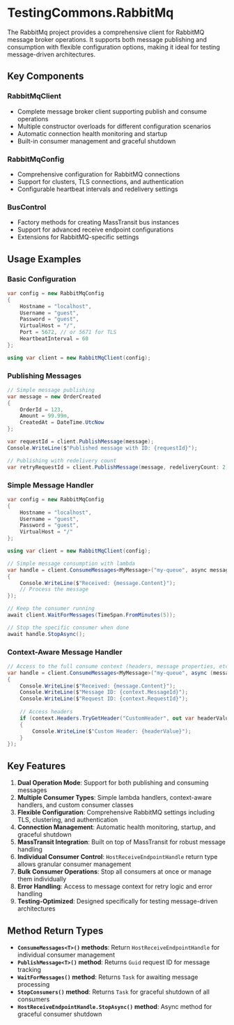 # TestingCommons.RabbitMq

The RabbitMq project provides a comprehensive client for RabbitMQ message broker operations. It supports both message publishing and consumption with flexible configuration options, making it ideal for testing message-driven architectures.

## Key Components

### **RabbitMqClient**
- Complete message broker client supporting publish and consume operations
- Multiple constructor overloads for different configuration scenarios
- Automatic connection health monitoring and startup
- Built-in consumer management and graceful shutdown

### **RabbitMqConfig**
- Comprehensive configuration for RabbitMQ connections
- Support for clusters, TLS connections, and authentication
- Configurable heartbeat intervals and redelivery settings

### **BusControl**
- Factory methods for creating MassTransit bus instances
- Support for advanced receive endpoint configurations
- Extensions for RabbitMQ-specific settings

## Usage Examples

### Basic Configuration
```csharp
var config = new RabbitMqConfig
{
    Hostname = "localhost",
    Username = "guest",
    Password = "guest",
    VirtualHost = "/",
    Port = 5672, // or 5671 for TLS
    HeartbeatInterval = 60
};

using var client = new RabbitMqClient(config);
```

### Publishing Messages
```csharp
// Simple message publishing
var message = new OrderCreated 
{ 
    OrderId = 123, 
    Amount = 99.99m, 
    CreatedAt = DateTime.UtcNow 
};

var requestId = client.PublishMessage(message);
Console.WriteLine($"Published message with ID: {requestId}");

// Publishing with redelivery count
var retryRequestId = client.PublishMessage(message, redeliveryCount: 2);
```

### Simple Message Handler
```csharp
var config = new RabbitMqConfig
{
    Hostname = "localhost",
    Username = "guest",
    Password = "guest",
    VirtualHost = "/"
};

using var client = new RabbitMqClient(config);

// Simple message consumption with lambda
var handle = client.ConsumeMessages<MyMessage>("my-queue", async message =>
{
    Console.WriteLine($"Received: {message.Content}");
    // Process the message
});

// Keep the consumer running
await client.WaitForMessages(TimeSpan.FromMinutes(5));

// Stop the specific consumer when done
await handle.StopAsync();
```

### Context-Aware Message Handler
```csharp
// Access to the full consume context (headers, message properties, etc.)
var handle = client.ConsumeMessages<MyMessage>("my-queue", async (message, context) =>
{
    Console.WriteLine($"Received: {message.Content}");
    Console.WriteLine($"Message ID: {context.MessageId}");
    Console.WriteLine($"Request ID: {context.RequestId}");
    
    // Access headers
    if (context.Headers.TryGetHeader("CustomHeader", out var headerValue))
    {
        Console.WriteLine($"Custom Header: {headerValue}");
    }
});
```

## Key Features

1. **Dual Operation Mode**: Support for both publishing and consuming messages
2. **Multiple Consumer Types**: Simple lambda handlers, context-aware handlers, and custom consumer classes
3. **Flexible Configuration**: Comprehensive RabbitMQ settings including TLS, clustering, and authentication
4. **Connection Management**: Automatic health monitoring, startup, and graceful shutdown
5. **MassTransit Integration**: Built on top of MassTransit for robust message handling
6. **Individual Consumer Control**: `HostReceiveEndpointHandle` return type allows granular consumer management
7. **Bulk Consumer Operations**: Stop all consumers at once or manage them individually
8. **Error Handling**: Access to message context for retry logic and error handling
9. **Testing-Optimized**: Designed specifically for testing message-driven architectures

## Method Return Types

- **`ConsumeMessages<T>()` methods**: Return `HostReceiveEndpointHandle` for individual consumer management
- **`PublishMessage<T>()` method**: Returns `Guid` request ID for message tracking
- **`WaitForMessages()` method**: Returns `Task` for awaiting message processing
- **`StopConsumers()` method**: Returns `Task` for graceful shutdown of all consumers
- **`HostReceiveEndpointHandle.StopAsync()` method**: Async method for graceful consumer shutdown
